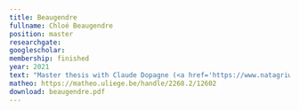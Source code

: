 ```yaml
---
title: Beaugendre
fullname: Chloé Beaugendre
position: master
researchgate:
googlescholar:
membership: finished
year: 2021
text: "Master thesis with Claude Dopagne (<a href='https://www.natagriwal.be/' target='_blank'>Natagriwal</a>) 'Suivi des mouvements de rhopalocères dans les prairies humides à haute valeur biologique des régions de Saint-Vith et de Bastogne'."
matheo: https://matheo.uliege.be/handle/2268.2/12602
download: beaugendre.pdf
---
```


 